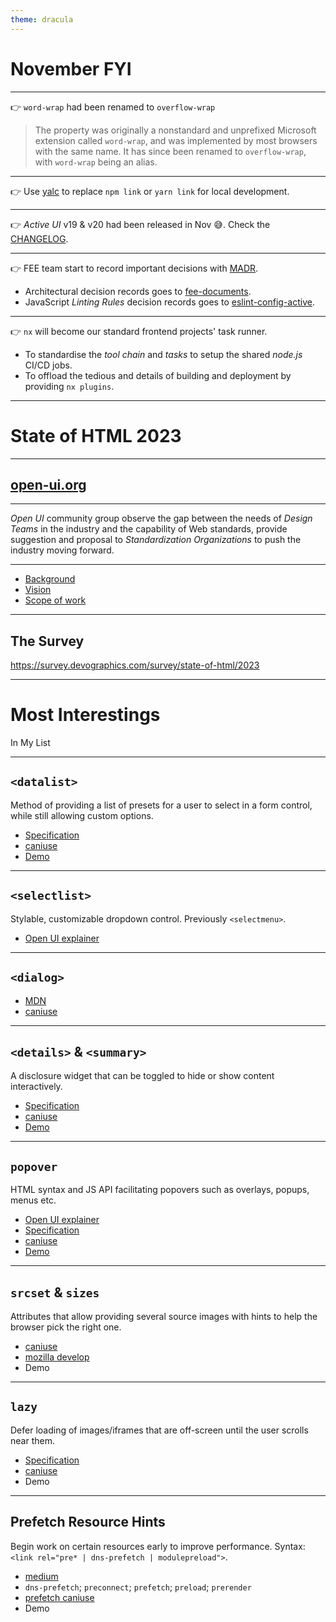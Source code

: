 ```yaml
---
theme: dracula
---
```


# November FYI 

----

👉 `word-wrap` had been renamed to `overflow-wrap`

> The property was originally a nonstandard and unprefixed Microsoft extension called `word-wrap`, and was implemented by most browsers with the same name. It has since been renamed to `overflow-wrap`, with `word-wrap` being an alias.
<!-- .element: class="fragment" data-fragment-index="1" -->

----

👉 Use [yalc](https://github.com/wclr/yalc) to replace `npm link` or `yarn link` for local development.

----

👉 _Active UI_ v19 & v20 had been released in Nov 😅. Check the [CHANGELOG](https://fee.dev.activenetwork.com/ui/changelog).

----

👉 FEE team start to record important decisions with [MADR](https://adr.github.io/madr/).

* Architectural decision records goes to [fee-documents](https://gitlab.dev.activenetwork.com/fee/fee-documents/-/tree/master/ADRs?ref_type=heads).
* JavaScript _Linting Rules_ decision records goes to [eslint-config-active](https://gitlab.dev.activenetwork.com/fee/eslint-config-active/-/tree/master/docs/decisions?ref_type=heads).

----

👉 `nx` will become our standard frontend projects' task runner.

* To standardise the _tool chain_ and _tasks_ to setup the shared _node.js_ CI/CD jobs.
* To offload the tedious and details of building and deployment by providing `nx plugins`. 

---

# State of HTML 2023

----

## [open-ui.org](https://open-ui.org)

----

_Open UI_ community group observe the gap between the needs of _Design Teams_ in the industry and the capability of Web standards, provide suggestion and proposal to _Standardization Organizations_ to push the industry moving forward. 

----

* [Background](https://github.com/openui/open-ui#background)
* [Vision](https://github.com/openui/open-ui#vision)
* [Scope of work](https://github.com/openui/open-ui#scope-of-work)

----

## The Survey

https://survey.devographics.com/survey/state-of-html/2023

---

# Most Interestings

In My List

----

## `<datalist>`

Method of providing a list of presets for a user to select in a form control, while still allowing custom options.

* [Specification](https://html.spec.whatwg.org/multipage/form-elements.html#the-datalist-element)
* [caniuse](https://caniuse.com/?search=datalist)
* [Demo](https://codepen.io/crusoexia/pen/KKJgpqW)

----

## `<selectlist>`

Stylable, customizable dropdown control. Previously `<selectmenu>`.

* [Open UI explainer](https://open-ui.org/components/selectlist/)

----

## `<dialog>`

* [MDN](https://developer.mozilla.org/en-US/docs/Web/HTML/Element/dialog)
* [caniuse](https://caniuse.com/?search=dialog)

----

## `<details>` & `<summary>`

A disclosure widget that can be toggled to hide or show content interactively.

* [Specification](https://html.spec.whatwg.org/multipage/interactive-elements.html#the-details-element)
* [caniuse](https://caniuse.com/?search=details)
* [Demo](https://codepen.io/crusoexia/pen/MWLbqQN)

----

## `popover`

HTML syntax and JS API facilitating popovers such as overlays, popups, menus etc.

* [Open UI explainer](https://open-ui.org/components/popover.research.explainer/)
* [Specification](https://html.spec.whatwg.org/multipage/popover.html#dom-popover)
* [caniuse](https://caniuse.com/?search=popover)
* [Demo](https://codepen.io/crusoexia/pen/gOqvwLv)

----

## `srcset` & `sizes`

Attributes that allow providing several source images with hints to help the browser pick the right one.

* [caniuse](https://caniuse.com/?search=srcset)
* [mozilla develop](https://developer.mozilla.org/en-US/docs/Web/API/HTMLImageElement/srcset)
* Demo

----

## `lazy`

Defer loading of images/iframes that are off-screen until the user scrolls near them.

* [Specification](https://html.spec.whatwg.org/multipage/urls-and-fetching.html#lazy-loading-attribute)
* [caniuse](https://caniuse.com/?search=lazy)
* Demo

----

## Prefetch Resource Hints

Begin work on certain resources early to improve performance. Syntax: `<link rel="pre* | dns-prefetch | modulepreload">`.

* [medium](https://medium.com/@luisvieira_gmr/html5-prefetch-1e54f6dda15d)
* `dns-prefetch`; `preconnect`; `prefetch`; `preload`; `prerender`
* [prefetch caniuse](https://caniuse.com/?search=prefetch)
* Demo
